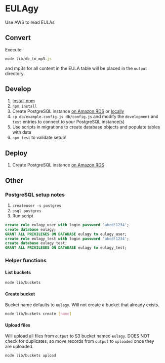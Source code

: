 # EULAgy
Use AWS to read EULAs

## Convert
Execute
```js
node lib/db_to_mp3.js
```
and mp3s for all content in the EULA table will be placed in the `output` directory.

## Develop
1. [Install npm](https://www.npmjs.com/get-npm)
1. `npm install`
1. Create PostgreSQL instance [on Amazon RDS](https://aws.amazon.com/getting-started/tutorials/create-connect-postgresql-db/) or [locally](https://www.postgresql.org/download/)
1. `cp db/example.config.js db/config.js` and modify the `development` and `test` entries to connect to your PostgreSQL instance(s)
1. Use scripts in migrations to create database objects and populate tables with data
1. `npm test` to validate setup!

## Deploy
1. Create PostgreSQL instance [on Amazon RDS](https://aws.amazon.com/getting-started/tutorials/create-connect-postgresql-db/)

## Other
### PostgreSQL setup notes
1. `createuser -s postgres`
1. `psql postgres`
1. Run script
```sql
create role eulagy_user with login password 'abcd!1234';
create database eulagy;
GRANT ALL PRIVILEGES ON DATABASE eulagy to eulagy_user;
create role eulagy_test with login password 'abcd!1234';
create database eulagy_test;
GRANT ALL PRIVILEGES ON DATABASE eulagy to eulagy_test;
```

### Helper functions
#### List buckets
```bash
node lib/buckets
```

#### Create bucket
Bucket name defaults to `eulagy`. Will not create a bucket that already exists.
```bash
node lib/buckets create [name]
```

#### Upload files
Will upload all files from `output` to S3 bucket named `eulagy`. DOES NOT check for duplicates, so move records from `output` to `uploaded` once they are uploaded.
```bash
node lib/buckets upload
```
